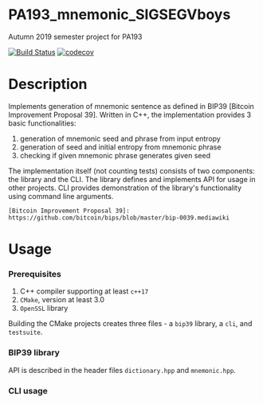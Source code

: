 # PA193_mnemonic_SIGSEGVboys
Autumn 2019 semester project for PA193

[![Build Status](https://travis-ci.org/Gariane/PA193_mnemonic_SIGSEGVboys.svg?branch=master)](https://travis-ci.org/Gariane/PA193_mnemonic_SIGSEGVboys)
[![codecov](https://codecov.io/gh/Gariane/PA193_mnemonic_SIGSEGVboys/branch/master/graph/badge.svg)](https://codecov.io/gh/Gariane/PA193_mnemonic_SIGSEGVboys)

Description
===========

Implements generation of mnemonic sentence as defined in BIP39 [Bitcoin Improvement Proposal 39]. Written in
C++, the implementation provides 3 basic functionalities:
 1. generation of mnemonic seed and phrase from input entropy
 2. generation of seed and initial entropy from mnemonic phrase
 3. checking if given mnemonic phrase generates given seed

The implementation itself (not counting tests) consists of two components: the library and the CLI. The library
defines and implements API for usage in other projects. CLI provides demonstration of the library's functionality
using command line arguments.

    [Bitcoin Improvement Proposal 39]: https://github.com/bitcoin/bips/blob/master/bip-0039.mediawiki

Usage
=====

### Prerequisites

 1. C++ compiler supporting at least `c++17`
 2. `CMake`, version at least 3.0
 3. `OpenSSL` library

Building the CMake projects creates three files - a `bip39` library, a `cli`, and
`testsuite`.

### BIP39 library

API is described in the header files `dictionary.hpp` and `mnemonic.hpp`.

### CLI usage
